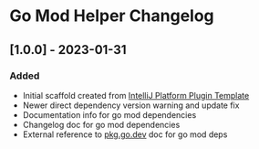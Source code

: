 <!-- Keep a Changelog guide -> https://keepachangelog.com -->

# Go Mod Helper Changelog

## [1.0.0] - 2023-01-31
### Added
- Initial scaffold created from [IntelliJ Platform Plugin Template](https://github.com/JetBrains/intellij-platform-plugin-template)
- Newer direct dependency version warning and update fix
- Documentation info for go mod dependencies
- Changelog doc for go mod dependencies
- External reference to [pkg.go.dev](https://pkg.go.dev/) doc for go mod deps
